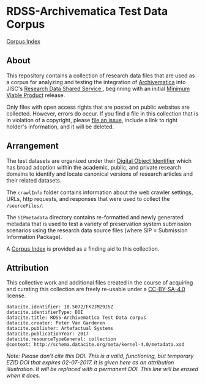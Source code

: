 # RDSS-Archivematica Test Data Corpus

[Corpus Index](index-rdss-archivematica-test-data-corpus.md)

## About
This repository contains a collection of research data files that are used as a corpus for analyzing and testing the integration of [Archivematica](https://archivematica.org) into JISC's [Research Data Shared Service ](https://www.jisc.ac.uk/rd/projects/research-data-shared-service), beginning with an initial [Minimum Viable Product](about-rdss-archivematica-MVP.md) release.

Only files with open access rights that are posted on public websites are collected. However, errors do occur. If you find a file in this collection that is in violation of a copyright, please [file an issue](https://github.com/artefactual-labs/rdss-archivematica-test-data-corpus/issues), include a link to right holder's information, and it will be deleted.

## Arrangement
The test datasets are organized under their [Digital Object Identifier](http://www.doi.org/) which has broad adoption within the academic, public, and private research domains to identify and locate canonical versions of research articles and their related datasets.

The `crawlInfo` folder contains information about the web crawler settings, URLs, http requests, and responses that were used to collect the `/sourceFiles/`.

The `SIPmetadata` directory contains re-formatted and newly generated metadata that is used to test a variety of preservation system submission scenarios using the research data source files (where SIP = Submission Information Package).

A [Corpus Index](index-rdss-archivematica-test-data-corpus.md) is provided as a finding aid to this collection.

## Attribution
This collective work and additional files created in the course of acquiring and curating this collection are freely re-usable under a [CC-BY-SA-4.0](https://creativecommons.org/licenses/by-sa/4.0/legalcode) license.

```
datacite.identifier: 10.5072/FK2JM29J5Z
datacite.identifierType: DOI
datacite.title: RDSS-Archivematica Test Data corpus
datacite.creator: Peter Van Garderen
datacite.publisher: Artefactual Systems
datacite.publicationYear: 2017
datacite.resourceTypeGeneral: collection
@context: http://schema.datacite.org/meta/kernel-4.0/metadata.xsd
```
_Note: Please don't cite this DOI. This is a valid, functioning, but temporary EZID DOI that expires 02-07-2017. It is given here as an attribution illustration. It will be replaced with a permanent DOI. This line will be erased when it does._

